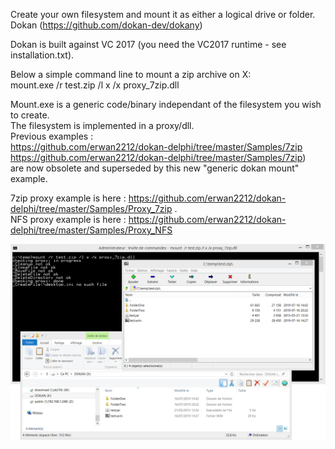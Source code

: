 Create your own filesystem and mount it as either a logical drive or folder.
Dokan (https://github.com/dokan-dev/dokany) <br/>


Dokan is built against VC 2017 (you need the VC2017 runtime - see installation.txt).<br/>

Below a simple command line to mount a zip archive on X:<br/>
mount.exe /r test.zip /l x /x proxy_7zip.dll <br/>

Mount.exe is a generic code/binary independant of the filesystem you wish to create. <br/>
The filesystem is implemented in a proxy/dll. <br/>
Previous examples : <br/>
https://github.com/erwan2212/dokan-delphi/tree/master/Samples/7zip <br/>
https://github.com/erwan2212/dokan-delphi/tree/master/Samples/7zip) <br/>
are now obsolete and superseded by this new "generic dokan mount" example.

7zip proxy example is here : https://github.com/erwan2212/dokan-delphi/tree/master/Samples/Proxy_7zip . <br/>
NFS proxy example is here : https://github.com/erwan2212/dokan-delphi/tree/master/Samples/Proxy_NFS

![Screenshot](screenshot.png)


